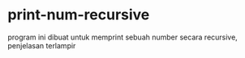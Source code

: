 # print-num-recursive
program ini dibuat untuk memprint sebuah number secara recursive, penjelasan terlampir
